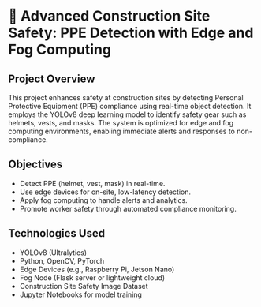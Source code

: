 # 🦺 Advanced Construction Site Safety: PPE Detection with Edge and Fog Computing

## Project Overview

This project enhances safety at construction sites by detecting Personal Protective Equipment (PPE) compliance using real-time object detection. 
It employs the YOLOv8 deep learning model to identify safety gear such as helmets, vests, and masks. The system is optimized for 
edge and fog computing environments, enabling immediate alerts and responses to non-compliance.

## Objectives

- Detect PPE (helmet, vest, mask) in real-time.
- Use edge devices for on-site, low-latency detection.
- Apply fog computing to handle alerts and analytics.
- Promote worker safety through automated compliance monitoring.

## Technologies Used

- YOLOv8 (Ultralytics)
- Python, OpenCV, PyTorch
- Edge Devices (e.g., Raspberry Pi, Jetson Nano)
- Fog Node (Flask server or lightweight cloud)
- Construction Site Safety Image Dataset
- Jupyter Notebooks for model training


